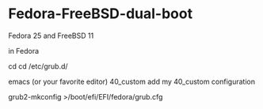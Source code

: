 # Fedora-FreeBSD-dual-boot

Fedora 25 and FreeBSD 11

in Fedora 

cd cd /etc/grub.d/

emacs (or your favorite editor) 40_custom
add my 40_custom configuration

grub2-mkconfig >/boot/efi/EFI/fedora/grub.cfg

